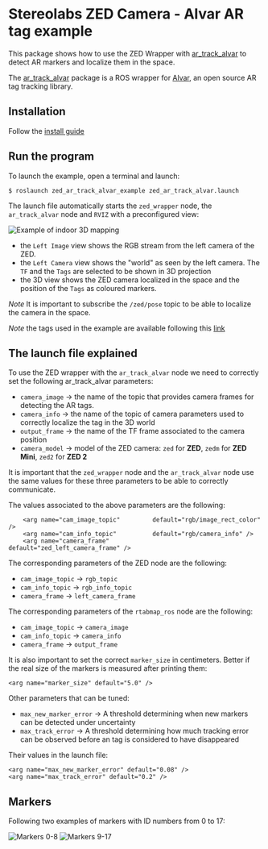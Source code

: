 # Stereolabs ZED Camera - Alvar AR tag example

This package shows how to use the ZED Wrapper with [ar_track_alvar](http://wiki.ros.org/ar_track_alvar) to detect AR markers and localize them in the space.

The [ar_track_alvar](http://wiki.ros.org/ar_track_alvar) package is a ROS wrapper for [Alvar](http://virtual.vtt.fi/virtual/proj2/multimedia/index.html), an open source AR tag tracking library.

## Installation

Follow the [install guide](https://github.com/stereolabs/zed-ros-examples/blob/master/README.md#build-the-program)


## Run the program

To launch the example, open a terminal and launch:

    $ roslaunch zed_ar_track_alvar_example zed_ar_track_alvar.launch

The launch file automatically starts the `zed_wrapper` node, the `ar_track_alvar` node and `RVIZ` with a preconfigured view:

![Example of indoor 3D mapping](images/ar_track_alvar.png)

* the `Left Image` view shows the RGB stream from the left camera of the ZED.
* the `Left Camera` view shows the "world" as seen by the left camera. The `TF` and the `Tags` are selected to be shown in 3D projection
* the 3D view shows the ZED camera localized in the space and the position of the `Tags` as coloured markers.

*Note* It is important to subscribe the `/zed/pose` topic to be able to localize the camera in the space.

*Note* the tags used in the example are available following this [link](images/markers0to8.png)

## The launch file explained

To use the ZED wrapper with the `ar_track_alvar` node we need to correctly set the following ar_track_alvar parameters:

- `camera_image` -> the name of the topic that provides camera frames for detecting the AR tags.
- `camera_info` -> the name of the topic of camera parameters used to correctly localize the tag in the 3D world
- `output_frame` -> the name of the TF frame associated to the camera position
- `camera_model` -> model of the ZED camera: `zed` for **ZED**, `zedm` for **ZED Mini**, `zed2` for **ZED 2**

It is important that the `zed_wrapper` node and the `ar_track_alvar` node use the same values for these three parameters to be able to correctly communicate.

The values associated to the above parameters are the following:

```
    <arg name="cam_image_topic"         default="rgb/image_rect_color" />
    <arg name="cam_info_topic"       	default="rgb/camera_info" />
    <arg name="camera_frame"            default="zed_left_camera_frame" />
```

The corresponding parameters of the ZED node are the following:

- `cam_image_topic` -> `rgb_topic`
- `cam_info_topic` -> `rgb_info_topic`
- `camera_frame` -> `left_camera_frame`

The corresponding parameters of the `rtabmap_ros` node are the following:

- `cam_image_topic` -> `camera_image`
- `cam_info_topic` -> `camera_info`
- `camera_frame` -> `output_frame`

It is also important to set the correct `marker_size` in centimeters. Better if the real size of the markers is measured after printing them:

    <arg name="marker_size" default="5.0" />
    
Other parameters that can be tuned:           
* `max_new_marker_error` -> A threshold determining when new markers can be detected under uncertainty
* `max_track_error` -> A threshold determining how much tracking error can be observed before an tag is considered to have disappeared

Their values in the launch file:

    <arg name="max_new_marker_error" default="0.08" />   
    <arg name="max_track_error" default="0.2" />

## Markers

Following two examples of markers with ID numbers from 0 to 17:

![Markers 0-8](images/markers0to8.png)
![Markers 9-17](images/markers9to17.png)






